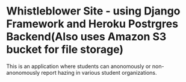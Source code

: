 # Whistleblower Site - using Django Framework and Heroku Postrgres Backend(Also uses Amazon S3 bucket for file storage)


This is an application where students can anonomously or non-anonomously report hazing in various student organizations. 
